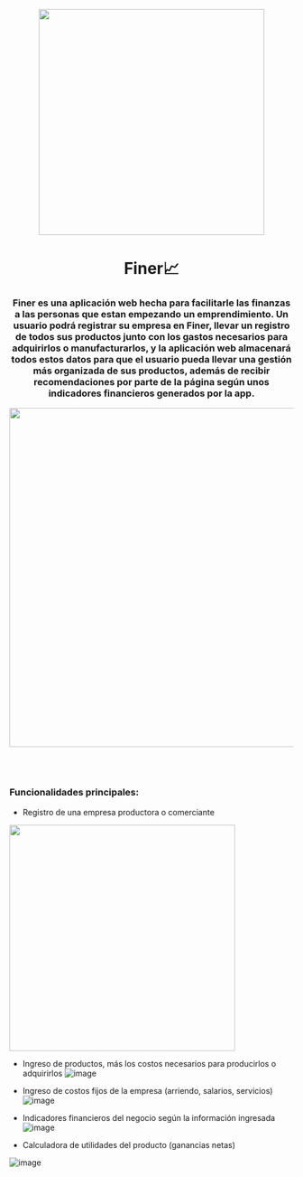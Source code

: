 <p align="center"> 
    <img width="400" src="https://i.imgur.com/UnYFfU6.jpg">
</p>


<h1 align="center">Finer📈</h1>
<h3 align="center">
Finer es una aplicación web hecha para facilitarle las finanzas a las personas que estan empezando un emprendimiento. 
Un usuario podrá registrar su empresa en Finer, llevar un registro de todos sus productos junto con los gastos necesarios para adquirirlos o manufacturarlos, 
y la aplicación web almacenará todos estos datos para que el usuario pueda llevar una gestión más organizada de sus productos, además de recibir recomendaciones 
por parte de la página según unos indicadores financieros generados por la app.
</h3>

<p align="center"> 
    <img width="600" src="https://i.imgur.com/2P0KMzN.png">
</p>

<h3 align="left">ㅤ</h3> <!-- aquí hay un icono invisible para el espacio -->

<h3 align="left">Funcionalidades principales:</h3>
 
- Registro de una empresa productora o comerciante  
<p align="left"> 
    <img width="400" src="https://i.imgur.com/dRicDNs.png">
</p>


- Ingreso de productos, más los costos necesarios para producirlos o adquirirlos
![image](https://user-images.githubusercontent.com/83888452/211457281-ec582b39-d9ef-48a0-987d-9f30670db727.png)

- Ingreso de costos fijos de la empresa (arriendo, salarios, servicios)
![image](https://user-images.githubusercontent.com/83888452/211457468-995b9f9d-c580-433f-b8f6-e6c3209899bc.png)

- Indicadores financieros del negocio según la información ingresada 
![image](https://user-images.githubusercontent.com/83888452/211457572-b0c3061c-1820-4593-b4ea-41b531f9f101.png)

- Calculadora de utilidades del producto (ganancias netas)

![image](https://user-images.githubusercontent.com/83888452/211457688-33f4713d-53a2-4f89-973e-bcd19322345b.png)

